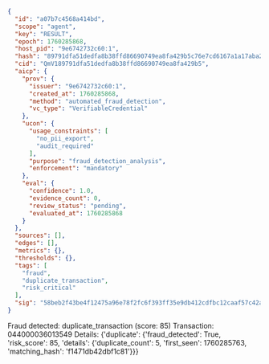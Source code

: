 ```json
{
  "id": "a07b7c4568a414bd",
  "scope": "agent",
  "key": "RESULT",
  "epoch": 1760285868,
  "host_pid": "9e6742732c60:1",
  "hash": "89791dfa51dedfa8b38ffd86690749ea8fa429b5c76e7cd6167a1a17aba2e0a5",
  "cid": "QmV189791dfa51dedfa8b38ffd86690749ea8fa429b5",
  "aicp": {
    "prov": {
      "issuer": "9e6742732c60:1",
      "created_at": 1760285868,
      "method": "automated_fraud_detection",
      "vc_type": "VerifiableCredential"
    },
    "ucon": {
      "usage_constraints": [
        "no_pii_export",
        "audit_required"
      ],
      "purpose": "fraud_detection_analysis",
      "enforcement": "mandatory"
    },
    "eval": {
      "confidence": 1.0,
      "evidence_count": 0,
      "review_status": "pending",
      "evaluated_at": 1760285868
    }
  },
  "sources": [],
  "edges": [],
  "metrics": {},
  "thresholds": {},
  "tags": [
    "fraud",
    "duplicate_transaction",
    "risk_critical"
  ],
  "sig": "58beb2f43be4f12475a96e78f2fc6f393ff35e9db412cdfbc12caaf57c42a548"
}
```

Fraud detected: duplicate_transaction (score: 85)
Transaction: 044000036013549
Details: {'duplicate': {'fraud_detected': True, 'risk_score': 85, 'details': {'duplicate_count': 5, 'first_seen': 1760285763, 'matching_hash': 'f1471db42dbf1c81'}}}